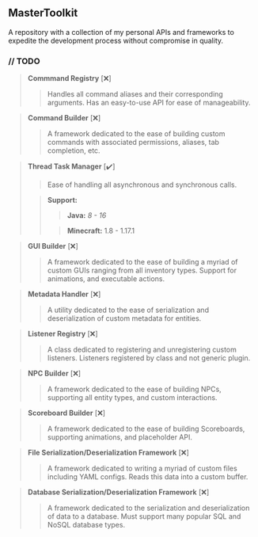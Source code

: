 MasterToolkit
---
A repository with a collection of my personal APIs and frameworks to 
expedite the development process without compromise in quality.

### // TODO
> **Commmand Registry** [❌]
  > > Handles all command aliases and their corresponding arguments. 
>     Has an easy-to-use API for ease of manageability.

> **Command Builder** [❌]
> > A framework dedicated to the ease of building custom commands with associated permissions,
> aliases, tab completion, etc.

> **Thread Task Manager** [✔️]
> > Ease of handling all asynchronous and synchronous calls.
> 
> > **Support:**
> > > **Java:** *8 - 16*
> >
> > > **Minecraft:** 1.8 - 1.17.1

> **GUI Builder** [❌]
> > A framework dedicated to the ease of building a myriad of custom GUIs ranging from
> all inventory types. Support for animations, and executable actions.

> **Metadata Handler** [❌]
> > A utility dedicated to the ease of serialization and deserialization of custom metadata 
> for entities.

> **Listener Registry** [❌]
> > A class dedicated to registering and unregistering custom listeners. Listeners registered
> by class and not generic plugin. 

> **NPC Builder** [❌]
> > A framework dedicated to the ease of building NPCs, supporting all entity types, and
> custom interactions.

> **Scoreboard Builder** [❌]
> > A framework dedicated to the ease of building Scoreboards, supporting animations, and
> placeholder API.

> **File Serialization/Deserialization Framework** [❌]
> > A framework dedicated to writing a myriad of custom files including YAML configs.
> Reads this data into a custom buffer. 

> **Database Serialization/Deserialization Framework** [❌]
> > A framework dedicated to the serialization and deserialization of data to a database.
> Must support many popular SQL and NoSQL database types.
